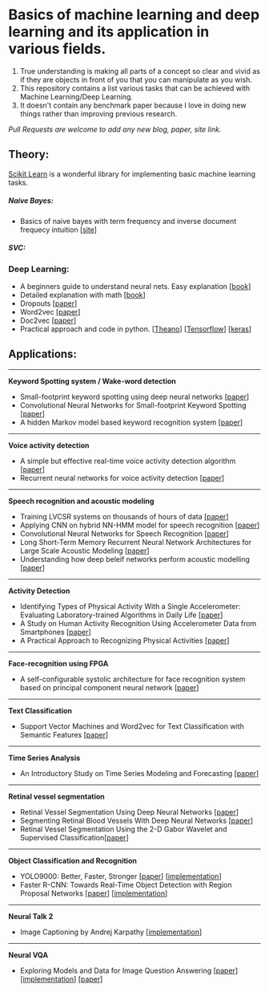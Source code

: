 # Basics of machine learning and deep learning and its application in various fields.

1. True understanding is making all parts of a concept so clear and vivid as if they are objects in front of you that you can manipulate as you wish.
2. This repository contains a list various tasks that can be achieved with Machine Learning/Deep Learning.
3. It doesn't contain any benchmark paper because I love in doing new things rather than improving previous research.

*Pull Requests are welcome to add any new blog, paper, site link.*

## Theory:
[Scikit Learn](http://scikit-learn.org/stable/) is a wonderful library for implementing basic machine learning tasks.

##### Naive Bayes:
* Basics of naive bayes with term frequency and inverse document frequecy intuition [[site](http://sebastianraschka.com/Articles/2014_naive_bayes_1.html)]

##### SVC:

### Deep Learning:
* A beginners guide to understand neural nets. Easy explanation [[book](http://neuralnetworksanddeeplearning.com)]
* Detailed explanation with math [[book](http://www.deeplearningbook.org)]
* Dropouts [[paper](https://www.cs.toronto.edu/~hinton/absps/JMLRdropout.pdf)]
* Word2vec [[paper](http://web2.cs.columbia.edu/~blei/seminar/2016_discrete_data/readings/MikolovSutskeverChenCorradoDean2013.pdf)]
* Doc2vec [[paper](https://cs.stanford.edu/~quocle/paragraph_vector.pdf)]
* Practical approach and code in python. [[Theano](http://deeplearning.net/tutorial/)] [[Tensorflow](tensorflow.org/tutorials/)] [[keras](https://github.com/fchollet/keras/)]

## Applications:
***
__Keyword Spotting system / Wake-word detection__
* Small-footprint keyword spotting using deep neural networks [[paper](http://static.googleusercontent.com/media/research.google.com/en//pubs/archive/42537.pdf)]
* Convolutional Neural Networks for Small-footprint Keyword Spotting [[paper](http://static.googleusercontent.com/media/research.google.com/en//pubs/archive/43969.pdf)]
* A hidden Markov model based keyword recognition system [[paper](http://ieeexplore.ieee.org/xpls/abs_all.jsp?arnumber=115555&tag=1)]
***
__Voice activity detection__
* A simple but effective real-time voice activity detection algorithm [[paper](http://www.eurasip.org/Proceedings/Eusipco/Eusipco2009/contents/papers/1569192958.pdf)]
* Recurrent neural networks for voice activity detection [[paper](http://static.googleusercontent.com/media/research.google.com/en//pubs/archive/41186.pdf)]
***
__Speech recognition and acoustic modeling__
* Training LVCSR systems on thousands of hours of data [[paper](http://svr-www.eng.cam.ac.uk/~ky219/papers/evermann-icassp05.pdf)]
* Applying CNN on hybrid NN-HMM model for speech recognition [[paper](http://www.cs.toronto.edu/~asamir/papers/icassp12_cnn.pdf)]
* Convolutional Neural Networks for Speech Recognition [[paper](https://www.microsoft.com/en-us/research/wp-content/uploads/2016/02/TASLP2339736-proof.pdf)]
* Long Short-Term Memory Recurrent Neural Network Architectures for Large Scale Acoustic Modeling [[paper](http://static.googleusercontent.com/media/research.google.com/en//pubs/archive/43905.pdf)]
* Understanding how deep beleif networks perform acoustic modelling [[paper](http://www.cs.toronto.edu/~asamir/papers/icassp12_dbn.pdf)]
***
__Activity Detection__
* Identifying Types of Physical Activity With a Single Accelerometer: Evaluating Laboratory-trained Algorithms in Daily Life [[paper](http://ieeexplore.ieee.org/document/5934365/)]
* A Study on Human Activity Recognition Using Accelerometer Data
from Smartphones [[paper](http://www.sciencedirect.com/science/article/pii/S1877050914008643)]
* A Practical Approach to Recognizing Physical Activities [[paper](https://www.cs.cornell.edu/~tanzeem/pubs/JonathanLester_EDAS-1568973904.pdf)]
***
__Face-recognition using FPGA__
* A self-configurable systolic architecture for face recognition system based on principal component neural network [[paper](http://ieeexplore.ieee.org/xpls/abs_all.jsp?arnumber=5739514)]
***
__Text Classification__
* Support Vector Machines and Word2vec for Text Classification with Semantic Features [[paper](http://ieeexplore.ieee.org/document/7259377/)]
***
__Time Series Analysis__
* An Introductory Study on Time Series Modeling and Forecasting [[paper](https://arxiv.org/abs/1302.6613)]
***
__Retinal vessel segmentation__
* Retinal Vessel Segmentation Using Deep Neural Networks [[paper](https://bib.irb.hr/datoteka/760800.clanak_review.pdf)]
* Segmenting Retinal Blood Vessels With Deep Neural Networks [[paper](http://ieeexplore.ieee.org/document/7440871/)]
* Retinal Vessel Segmentation Using the 2-D Gabor Wavelet and Supervised Classification[[paper](http://ieeexplore.ieee.org/document/1677727)]
***
__Object Classification and Recognition__
* YOLO9000: Better, Faster, Stronger [[paper](https://arxiv.org/abs/1612.08242)] [[implementation](https://pjreddie.com/darknet/yolo/)]
* Faster R-CNN: Towards Real-Time Object Detection with Region Proposal Networks [[paper](https://arxiv.org/abs/1506.01497)] [[implementation](https://github.com/ShaoqingRen/faster_rcnn)]

***
__Neural Talk 2__
* Image Captioning by Andrej Karpathy [[implementation](https://github.com/karpathy/neuraltalk2)]
***
__Neural VQA__
* Exploring Models and Data for Image Question Answering [[paper](https://arxiv.org/abs/1505.02074)] [[implementation](https://github.com/abhshkdz/neural-vqa)]
[[paper]()]

